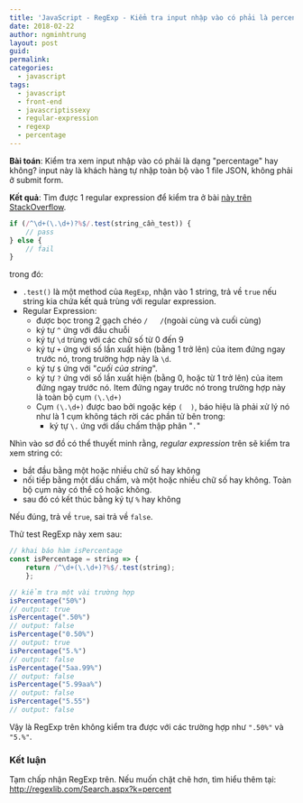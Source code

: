 ```yaml
---
title: 'JavaScript - RegExp - Kiểm tra input nhập vào có phải là percentage'
date: 2018-02-22
author: ngminhtrung
layout: post
guid: 
permalink: 
categories:
  - javascript
tags:
  - javascript
  - front-end
  - javascriptissexy
  - regular-expression
  - regexp
  - percentage
---
```


**Bài toán**: Kiểm tra xem input nhập vào có phải là dạng "percentage" hay không? input này là khách hàng tự nhập toàn bộ vào 1 file JSON, không phải ở submit form.

**Kết quả**: Tìm được 1 regular expression để kiểm tra ở bài [này trên StackOverflow](https://stackoverflow.com/questions/31508009/javascript-check-if-input-is-a-percentage).

```js
if (/^\d+(\.\d+)?%$/.test(string_cần_test)) {
    // pass
} else {
    // fail
}
```
trong đó:
- `.test()` là một method của `RegExp`, nhận vào 1 string, trả về `true` nếu string kia chứa kết quả trùng với regular expression.
- Regular Expression:
  - được bọc trong 2 gạch chéo `/   /`(ngoài cùng và cuối cùng)
  - ký tự `^` ứng với đầu chuỗi
  - ký tự `\d` trùng với các chữ số từ 0 đến 9
  - ký tự `+` ứng với số lần xuất hiện (bằng 1 trở lên) của item đứng ngay trước nó, trong trường hợp này là `\d`.
  - ký tự `$` ứng với "*cuối của string*".
  - ký tự `?` ứng với số lần xuất hiện (bằng 0, hoặc từ 1 trở lên) của item đứng ngay trước nó. Item đứng ngay trước nó trong trường hợp này là toàn bộ cụm `(\.\d+)`
  - Cụm `(\.\d+)` được bao bởi ngoặc kép `(  )`, báo hiệu là phải xử lý nó như là 1 cụm không tách rời các phần tử bên trong:
    - ký tự `\.` ứng với dấu chấm thập phân "`.`"

Nhìn vào sơ đồ có thể thuyết minh rằng, *regular expression* trên sẽ kiểm tra xem string có:
- bắt đầu bằng một hoặc nhiều chữ số hay không
- nối tiếp bằng một dấu chấm, và một hoặc nhiều chữ số hay không. Toàn bộ cụm này có thể có hoặc không. 
- sau đó có kết thúc bằng ký tự `%` hay không

Nếu đúng, trả về `true`, sai trả về `false`.

Thử test RegExp này xem sau:
```js
// khai báo hàm isPercentage
const isPercentage = string => {
    return /^\d+(\.\d+)?%$/.test(string);
    };
```
```js
// kiểm tra một vài trường hợp
isPercentage("50%")
// output: true
isPercentage(".50%")
// output: false
isPercentage("0.50%")
// output: true
isPercentage("5.%")
// output: false
isPercentage("5aa.99%")
// output: false
isPercentage("5.99aa%")
// output: false
isPercentage("5.55")
// output: false
```

Vậy là RegExp trên không kiểm tra được với các trường hợp như `".50%"` và `"5.%"`. 

### Kết luận

Tạm chấp nhận RegExp trên. Nếu muốn chặt chẽ hơn, tìm hiểu thêm tại:
http://regexlib.com/Search.aspx?k=percent